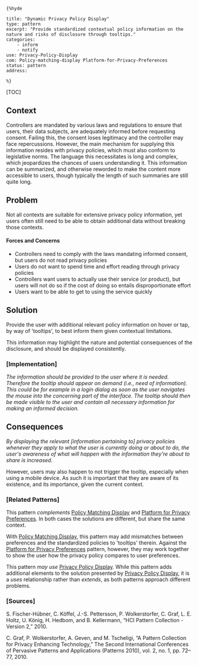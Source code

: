     {%hyde

    title: "Dynamic Privacy Policy Display"
    type: pattern
    excerpt: "Provide standardized contextual policy information on the nature and risks of disclosure through tooltips."
    categories:
        - inform
        - notify
    use: Privacy-Policy-Display
    com: Policy-matching-display Platform-for-Privacy-Preferences
    status: pattern
    address:

    %}

[TOC]

<!--### [Also Known As]-->
<!-- All other names the pattern is known by.-->



## Context
<!-- The situations in which the pattern may apply.-->
<!-- Aspects which constrain the solution, but are not modified by it. They affect the impact of different forces.-->

Controllers are mandated by various laws and regulations to ensure that users, their data subjects, are adequately informed before requesting consent. Failing this, the consent loses legitimacy and the controller may face repercussions. However, the main mechanism for supplying this information resides with privacy policies, which must also conform to legislative norms. The language this necessitates is long and complex, which jeopardizes the chances of users understanding it. This information can be summarized, and otherwise reworded to make the content more accessible to users, though typically the length of such summaries are still quite long.

## Problem
<!-- The problem a pattern addresses, including a list of forces describing why a problem might be difficult to solve.-->

Not all contexts are suitable for extensive privacy policy information, yet users often still need to be able to obtain additional data without breaking those contexts.

#### Forces and Concerns
<!-- Implications in this problem which affect the appropriateness of a solution, and are affected by this pattern.-->
<!-- Forces should be highly visible for easy reference, where less obvious a dedicated section is recommended.-->
- Controllers need to comply with the laws mandating informed consent, but users do not read privacy policies
- Users do not want to spend time and effort reading through privacy policies
- Controllers want users to actually use their service (or product), but users will not do so if the cost of doing so entails disproportionate effort
- Users want to be able to get to using the service quickly

## Solution
<!-- A concise description of how the pattern addresses the problem.-->

Provide the user with additional relevant policy information on hover or tap, by way of 'tooltips', to best inform them given contextual limitations.

This information may highlight the nature and potential consequences of the disclosure, and should be displayed consistently.

<!--### [Structure]-->
<!--A detailed specification of the structural aspects of the pattern. A class diagram if applicable.-->



### [Implementation]
<!--Guidelines for implementing the pattern; code fragments; suggested PETS; policy fragments.-->

_The information should be provided to the user where it is needed. Therefore the tooltip should appear on demand (i.e., need of information). This could be for example in a login dialog as soon as the user navigates the mouse into the concerning part of the interface. The tooltip should then be made visible to the user and contain all necessary information for making an informed decision._

## Consequences
<!--The advantages (benefits) and disadvantages (liabilities) of applying the pattern.-->

_By displaying the relevant [information pertaining to] privacy policies whenever they apply to what the user is currently doing or about to do, the user's awareness of what will happen with the information they're about to share is increased._

However, users may also happen to not trigger the tooltip, especially when using a mobile device. As such it is important that they are aware of its existence, and its importance, given the current context.

<!--### [Constraints]-->
<!-- limitations as a consequence of applying the pattern.-->



<!--## Examples-->
<!--Motivational example to see how the pattern is applied.-->



<!--### [Known Uses]-->
<!-- Pointers to various applications of the pattern.-->



<!--## See Also-->
<!-- Any pointers to relevant information, not contained in the subfields below.-->



### [Related Patterns]
<!-- Supporting and conflicting patterns-->

This pattern _complements_ [Policy Matching Display](Policy-matching-display) and [Platform for Privacy Preferences](Platform-for-Privacy-Preferences). In both cases the solutions are different, but share the same context.

With [Policy Matching Display](Policy-matching-display), this pattern may add mismatches between preferences and the standardized policies to 'tooltips' therein. Against the [Platform for Privacy Preferences](Platform-for-Privacy-Preferences) pattern, however, they may work together to show the user how the privacy policy compares to user preferences.

This pattern _may use_ [Privacy Policy Display](Privacy-Policy-Display). While this pattern adds additional elements to the solution presented by [Privacy Policy Display](Privacy-Policy-Display), it is a _uses_ relationship rather than _extends_, as both patterns approach different problems.

### [Sources]
<!-- References to the original source of the pattern.-->

S. Fischer-Hübner, C. Köffel, J.-S. Pettersson, P. Wolkerstorfer, C. Graf, L. E. Holtz, U. König, H. Hedbom, and B. Kellermann, “HCI Pattern Collection - Version 2,” 2010.

C. Graf, P. Wolkerstorfer, A. Geven, and M. Tscheligi, “A Pattern Collection for Privacy Enhancing Technology,” The Second International Conferences of Pervasive Patterns and Applications (Patterns 2010), vol. 2, no. 1, pp. 72–77, 2010.

<!--## General Comments-->
<!-- Separate discussion on the pattern.-->



<!--## Tags-->
<!-- User definable descriptors for additional correlation.-->




